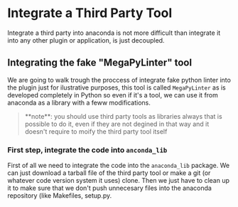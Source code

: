 # Integrate a Third Party Tool

Integrate a third party into anaconda is not more difficult than integrate it into any other plugin or application, is just decoupled.

## Integrating the fake "MegaPyLinter" tool

We are going to walk trough the proccess of integrate fake python linter into the plugin just for ilustrative purposes, this tool is called `MegaPyLinter` as is developed completely in Python so even if it's a tool, we can use it from anaconda as a library with a feww modifications.

<blockquote>**note**: you should use third party tools as libraries always that is possible to do it, even if they are not degined in that way and it doesn't require to moify the third party tool itself</blockquote>

### First step, integrate the code into `anconda_lib`

First of all we need to integrate the code into the `anaconda_lib` package. We can just download a tarball file of the third party tool or make a git (or whatever code version system it uses) clone. Then we just have to clean up it to make sure that we don't push unnecesary files into the anaconda repository (like Makefiles, setup.py.
